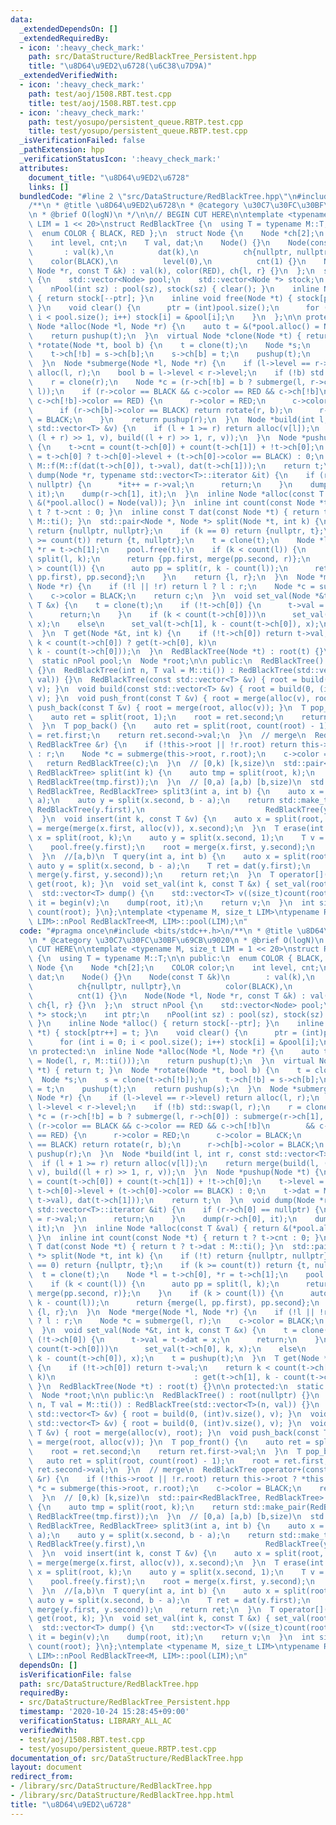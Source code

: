 ```yaml
---
data:
  _extendedDependsOn: []
  _extendedRequiredBy:
  - icon: ':heavy_check_mark:'
    path: src/DataStructure/RedBlackTree_Persistent.hpp
    title: "\u8D64\u9ED2\u6728(\u6C38\u7D9A)"
  _extendedVerifiedWith:
  - icon: ':heavy_check_mark:'
    path: test/aoj/1508.RBT.test.cpp
    title: test/aoj/1508.RBT.test.cpp
  - icon: ':heavy_check_mark:'
    path: test/yosupo/persistent_queue.RBTP.test.cpp
    title: test/yosupo/persistent_queue.RBTP.test.cpp
  _isVerificationFailed: false
  _pathExtension: hpp
  _verificationStatusIcon: ':heavy_check_mark:'
  attributes:
    document_title: "\u8D64\u9ED2\u6728"
    links: []
  bundledCode: "#line 2 \"src/DataStructure/RedBlackTree.hpp\"\n#include <bits/stdc++.h>\n\
    /**\n * @title \u8D64\u9ED2\u6728\n * @category \u30C7\u30FC\u30BF\u69CB\u9020\
    \n * @brief O(logN)\n */\n\n// BEGIN CUT HERE\n\ntemplate <typename M, size_t\
    \ LIM = 1 << 20>\nstruct RedBlackTree {\n  using T = typename M::T;\n\n public:\n\
    \  enum COLOR { BLACK, RED };\n  struct Node {\n    Node *ch[2];\n    COLOR color;\n\
    \    int level, cnt;\n    T val, dat;\n    Node() {}\n    Node(const T &k)\n \
    \       : val(k),\n          dat(k),\n          ch{nullptr, nullptr},\n      \
    \    color(BLACK),\n          level(0),\n          cnt(1) {}\n    Node(Node *l,\
    \ Node *r, const T &k) : val(k), color(RED), ch{l, r} {}\n  };\n  struct nPool\
    \ {\n    std::vector<Node> pool;\n    std::vector<Node *> stock;\n    int ptr;\n\
    \    nPool(int sz) : pool(sz), stock(sz) { clear(); }\n    inline Node *alloc()\
    \ { return stock[--ptr]; }\n    inline void free(Node *t) { stock[ptr++] = t;\
    \ }\n    void clear() {\n      ptr = (int)pool.size();\n      for (int i = 0;\
    \ i < pool.size(); i++) stock[i] = &pool[i];\n    }\n  };\n\n protected:\n  inline\
    \ Node *alloc(Node *l, Node *r) {\n    auto t = &(*pool.alloc() = Node(l, r, M::ti()));\n\
    \    return pushup(t);\n  }\n  virtual Node *clone(Node *t) { return t; }\n  Node\
    \ *rotate(Node *t, bool b) {\n    t = clone(t);\n    Node *s;\n    s = clone(t->ch[!b]);\n\
    \    t->ch[!b] = s->ch[b];\n    s->ch[b] = t;\n    pushup(t);\n    return pushup(s);\n\
    \  }\n  Node *submerge(Node *l, Node *r) {\n    if (l->level == r->level) return\
    \ alloc(l, r);\n    bool b = l->level < r->level;\n    if (!b) std::swap(l, r);\n\
    \    r = clone(r);\n    Node *c = (r->ch[!b] = b ? submerge(l, r->ch[0]) : submerge(r->ch[1],\
    \ l));\n    if (r->color == BLACK && c->color == RED && c->ch[!b]\n        &&\
    \ c->ch[!b]->color == RED) {\n      r->color = RED;\n      c->color = BLACK;\n\
    \      if (r->ch[b]->color == BLACK) return rotate(r, b);\n      r->ch[b]->color\
    \ = BLACK;\n    }\n    return pushup(r);\n  }\n  Node *build(int l, int r, const\
    \ std::vector<T> &v) {\n    if (l + 1 >= r) return alloc(v[l]);\n    return merge(build(l,\
    \ (l + r) >> 1, v), build((l + r) >> 1, r, v));\n  }\n  Node *pushup(Node *t)\
    \ {\n    t->cnt = count(t->ch[0]) + count(t->ch[1]) + !t->ch[0];\n    t->level\
    \ = t->ch[0] ? t->ch[0]->level + (t->ch[0]->color == BLACK) : 0;\n    t->dat =\
    \ M::f(M::f(dat(t->ch[0]), t->val), dat(t->ch[1]));\n    return t;\n  }\n  void\
    \ dump(Node *r, typename std::vector<T>::iterator &it) {\n    if (r->ch[0] ==\
    \ nullptr) {\n      *it++ = r->val;\n      return;\n    }\n    dump(r->ch[0],\
    \ it);\n    dump(r->ch[1], it);\n  }\n  inline Node *alloc(const T &val) { return\
    \ &(*pool.alloc() = Node(val)); }\n  inline int count(const Node *t) { return\
    \ t ? t->cnt : 0; }\n  inline const T dat(const Node *t) { return t ? t->dat :\
    \ M::ti(); }\n  std::pair<Node *, Node *> split(Node *t, int k) {\n    if (!t)\
    \ return {nullptr, nullptr};\n    if (k == 0) return {nullptr, t};\n    if (k\
    \ >= count(t)) return {t, nullptr};\n    t = clone(t);\n    Node *l = t->ch[0],\
    \ *r = t->ch[1];\n    pool.free(t);\n    if (k < count(l)) {\n      auto pp =\
    \ split(l, k);\n      return {pp.first, merge(pp.second, r)};\n    }\n    if (k\
    \ > count(l)) {\n      auto pp = split(r, k - count(l));\n      return {merge(l,\
    \ pp.first), pp.second};\n    }\n    return {l, r};\n  }\n  Node *merge(Node *l,\
    \ Node *r) {\n    if (!l || !r) return l ? l : r;\n    Node *c = submerge(l, r);\n\
    \    c->color = BLACK;\n    return c;\n  }\n  void set_val(Node *&t, int k, const\
    \ T &x) {\n    t = clone(t);\n    if (!t->ch[0]) {\n      t->val = t->dat = x;\n\
    \      return;\n    }\n    if (k < count(t->ch[0]))\n      set_val(t->ch[0], k,\
    \ x);\n    else\n      set_val(t->ch[1], k - count(t->ch[0]), x);\n    t = pushup(t);\n\
    \  }\n  T get(Node *&t, int k) {\n    if (!t->ch[0]) return t->val;\n    return\
    \ k < count(t->ch[0]) ? get(t->ch[0], k)\n                               : get(t->ch[1],\
    \ k - count(t->ch[0]));\n  }\n  RedBlackTree(Node *t) : root(t) {}\n\n protected:\n\
    \  static nPool pool;\n  Node *root;\n\n public:\n  RedBlackTree() : root(nullptr)\
    \ {}\n  RedBlackTree(int n, T val = M::ti()) : RedBlackTree(std::vector<T>(n,\
    \ val)) {}\n  RedBlackTree(const std::vector<T> &v) { root = build(0, (int)v.size(),\
    \ v); }\n  void build(const std::vector<T> &v) { root = build(0, (int)v.size(),\
    \ v); }\n  void push_front(const T &v) { root = merge(alloc(v), root); }\n  void\
    \ push_back(const T &v) { root = merge(root, alloc(v)); }\n  T pop_front() {\n\
    \    auto ret = split(root, 1);\n    root = ret.second;\n    return ret.first->val;\n\
    \  }\n  T pop_back() {\n    auto ret = split(root, count(root) - 1);\n    root\
    \ = ret.first;\n    return ret.second->val;\n  }\n  // merge\n  RedBlackTree operator+(const\
    \ RedBlackTree &r) {\n    if (!this->root || !r.root) return this->root ? *this\
    \ : r;\n    Node *c = submerge(this->root, r.root);\n    c->color = BLACK;\n \
    \   return RedBlackTree(c);\n  }\n  // [0,k) [k,size)\n  std::pair<RedBlackTree,\
    \ RedBlackTree> split(int k) {\n    auto tmp = split(root, k);\n    return std::make_pair(RedBlackTree(tmp.first),\
    \ RedBlackTree(tmp.first));\n  }\n  // [0,a) [a,b) [b,size)\n  std::tuple<RedBlackTree,\
    \ RedBlackTree, RedBlackTree> split3(int a, int b) {\n    auto x = split(root,\
    \ a);\n    auto y = split(x.second, b - a);\n    return std::make_tuple(RedBlackTree(x.first),\
    \ RedBlackTree(y.first),\n                           RedBlackTree(y.second));\n\
    \  }\n  void insert(int k, const T &v) {\n    auto x = split(root, k);\n    root\
    \ = merge(merge(x.first, alloc(v)), x.second);\n  }\n  T erase(int k) {\n    auto\
    \ x = split(root, k);\n    auto y = split(x.second, 1);\n    T v = y.first->val;\n\
    \    pool.free(y.first);\n    root = merge(x.first, y.second);\n    return v;\n\
    \  }\n  //[a,b)\n  T query(int a, int b) {\n    auto x = split(root, a);\n   \
    \ auto y = split(x.second, b - a);\n    T ret = dat(y.first);\n    root = merge(x.first,\
    \ merge(y.first, y.second));\n    return ret;\n  }\n  T operator[](int k) { return\
    \ get(root, k); }\n  void set_val(int k, const T &x) { set_val(root, k, x); }\n\
    \  std::vector<T> dump() {\n    std::vector<T> v((size_t)count(root));\n    auto\
    \ it = begin(v);\n    dump(root, it);\n    return v;\n  }\n  int size() { return\
    \ count(root); }\n};\ntemplate <typename M, size_t LIM>\ntypename RedBlackTree<M,\
    \ LIM>::nPool RedBlackTree<M, LIM>::pool(LIM);\n"
  code: "#pragma once\n#include <bits/stdc++.h>\n/**\n * @title \u8D64\u9ED2\u6728\
    \n * @category \u30C7\u30FC\u30BF\u69CB\u9020\n * @brief O(logN)\n */\n\n// BEGIN\
    \ CUT HERE\n\ntemplate <typename M, size_t LIM = 1 << 20>\nstruct RedBlackTree\
    \ {\n  using T = typename M::T;\n\n public:\n  enum COLOR { BLACK, RED };\n  struct\
    \ Node {\n    Node *ch[2];\n    COLOR color;\n    int level, cnt;\n    T val,\
    \ dat;\n    Node() {}\n    Node(const T &k)\n        : val(k),\n          dat(k),\n\
    \          ch{nullptr, nullptr},\n          color(BLACK),\n          level(0),\n\
    \          cnt(1) {}\n    Node(Node *l, Node *r, const T &k) : val(k), color(RED),\
    \ ch{l, r} {}\n  };\n  struct nPool {\n    std::vector<Node> pool;\n    std::vector<Node\
    \ *> stock;\n    int ptr;\n    nPool(int sz) : pool(sz), stock(sz) { clear();\
    \ }\n    inline Node *alloc() { return stock[--ptr]; }\n    inline void free(Node\
    \ *t) { stock[ptr++] = t; }\n    void clear() {\n      ptr = (int)pool.size();\n\
    \      for (int i = 0; i < pool.size(); i++) stock[i] = &pool[i];\n    }\n  };\n\
    \n protected:\n  inline Node *alloc(Node *l, Node *r) {\n    auto t = &(*pool.alloc()\
    \ = Node(l, r, M::ti()));\n    return pushup(t);\n  }\n  virtual Node *clone(Node\
    \ *t) { return t; }\n  Node *rotate(Node *t, bool b) {\n    t = clone(t);\n  \
    \  Node *s;\n    s = clone(t->ch[!b]);\n    t->ch[!b] = s->ch[b];\n    s->ch[b]\
    \ = t;\n    pushup(t);\n    return pushup(s);\n  }\n  Node *submerge(Node *l,\
    \ Node *r) {\n    if (l->level == r->level) return alloc(l, r);\n    bool b =\
    \ l->level < r->level;\n    if (!b) std::swap(l, r);\n    r = clone(r);\n    Node\
    \ *c = (r->ch[!b] = b ? submerge(l, r->ch[0]) : submerge(r->ch[1], l));\n    if\
    \ (r->color == BLACK && c->color == RED && c->ch[!b]\n        && c->ch[!b]->color\
    \ == RED) {\n      r->color = RED;\n      c->color = BLACK;\n      if (r->ch[b]->color\
    \ == BLACK) return rotate(r, b);\n      r->ch[b]->color = BLACK;\n    }\n    return\
    \ pushup(r);\n  }\n  Node *build(int l, int r, const std::vector<T> &v) {\n  \
    \  if (l + 1 >= r) return alloc(v[l]);\n    return merge(build(l, (l + r) >> 1,\
    \ v), build((l + r) >> 1, r, v));\n  }\n  Node *pushup(Node *t) {\n    t->cnt\
    \ = count(t->ch[0]) + count(t->ch[1]) + !t->ch[0];\n    t->level = t->ch[0] ?\
    \ t->ch[0]->level + (t->ch[0]->color == BLACK) : 0;\n    t->dat = M::f(M::f(dat(t->ch[0]),\
    \ t->val), dat(t->ch[1]));\n    return t;\n  }\n  void dump(Node *r, typename\
    \ std::vector<T>::iterator &it) {\n    if (r->ch[0] == nullptr) {\n      *it++\
    \ = r->val;\n      return;\n    }\n    dump(r->ch[0], it);\n    dump(r->ch[1],\
    \ it);\n  }\n  inline Node *alloc(const T &val) { return &(*pool.alloc() = Node(val));\
    \ }\n  inline int count(const Node *t) { return t ? t->cnt : 0; }\n  inline const\
    \ T dat(const Node *t) { return t ? t->dat : M::ti(); }\n  std::pair<Node *, Node\
    \ *> split(Node *t, int k) {\n    if (!t) return {nullptr, nullptr};\n    if (k\
    \ == 0) return {nullptr, t};\n    if (k >= count(t)) return {t, nullptr};\n  \
    \  t = clone(t);\n    Node *l = t->ch[0], *r = t->ch[1];\n    pool.free(t);\n\
    \    if (k < count(l)) {\n      auto pp = split(l, k);\n      return {pp.first,\
    \ merge(pp.second, r)};\n    }\n    if (k > count(l)) {\n      auto pp = split(r,\
    \ k - count(l));\n      return {merge(l, pp.first), pp.second};\n    }\n    return\
    \ {l, r};\n  }\n  Node *merge(Node *l, Node *r) {\n    if (!l || !r) return l\
    \ ? l : r;\n    Node *c = submerge(l, r);\n    c->color = BLACK;\n    return c;\n\
    \  }\n  void set_val(Node *&t, int k, const T &x) {\n    t = clone(t);\n    if\
    \ (!t->ch[0]) {\n      t->val = t->dat = x;\n      return;\n    }\n    if (k <\
    \ count(t->ch[0]))\n      set_val(t->ch[0], k, x);\n    else\n      set_val(t->ch[1],\
    \ k - count(t->ch[0]), x);\n    t = pushup(t);\n  }\n  T get(Node *&t, int k)\
    \ {\n    if (!t->ch[0]) return t->val;\n    return k < count(t->ch[0]) ? get(t->ch[0],\
    \ k)\n                               : get(t->ch[1], k - count(t->ch[0]));\n \
    \ }\n  RedBlackTree(Node *t) : root(t) {}\n\n protected:\n  static nPool pool;\n\
    \  Node *root;\n\n public:\n  RedBlackTree() : root(nullptr) {}\n  RedBlackTree(int\
    \ n, T val = M::ti()) : RedBlackTree(std::vector<T>(n, val)) {}\n  RedBlackTree(const\
    \ std::vector<T> &v) { root = build(0, (int)v.size(), v); }\n  void build(const\
    \ std::vector<T> &v) { root = build(0, (int)v.size(), v); }\n  void push_front(const\
    \ T &v) { root = merge(alloc(v), root); }\n  void push_back(const T &v) { root\
    \ = merge(root, alloc(v)); }\n  T pop_front() {\n    auto ret = split(root, 1);\n\
    \    root = ret.second;\n    return ret.first->val;\n  }\n  T pop_back() {\n \
    \   auto ret = split(root, count(root) - 1);\n    root = ret.first;\n    return\
    \ ret.second->val;\n  }\n  // merge\n  RedBlackTree operator+(const RedBlackTree\
    \ &r) {\n    if (!this->root || !r.root) return this->root ? *this : r;\n    Node\
    \ *c = submerge(this->root, r.root);\n    c->color = BLACK;\n    return RedBlackTree(c);\n\
    \  }\n  // [0,k) [k,size)\n  std::pair<RedBlackTree, RedBlackTree> split(int k)\
    \ {\n    auto tmp = split(root, k);\n    return std::make_pair(RedBlackTree(tmp.first),\
    \ RedBlackTree(tmp.first));\n  }\n  // [0,a) [a,b) [b,size)\n  std::tuple<RedBlackTree,\
    \ RedBlackTree, RedBlackTree> split3(int a, int b) {\n    auto x = split(root,\
    \ a);\n    auto y = split(x.second, b - a);\n    return std::make_tuple(RedBlackTree(x.first),\
    \ RedBlackTree(y.first),\n                           RedBlackTree(y.second));\n\
    \  }\n  void insert(int k, const T &v) {\n    auto x = split(root, k);\n    root\
    \ = merge(merge(x.first, alloc(v)), x.second);\n  }\n  T erase(int k) {\n    auto\
    \ x = split(root, k);\n    auto y = split(x.second, 1);\n    T v = y.first->val;\n\
    \    pool.free(y.first);\n    root = merge(x.first, y.second);\n    return v;\n\
    \  }\n  //[a,b)\n  T query(int a, int b) {\n    auto x = split(root, a);\n   \
    \ auto y = split(x.second, b - a);\n    T ret = dat(y.first);\n    root = merge(x.first,\
    \ merge(y.first, y.second));\n    return ret;\n  }\n  T operator[](int k) { return\
    \ get(root, k); }\n  void set_val(int k, const T &x) { set_val(root, k, x); }\n\
    \  std::vector<T> dump() {\n    std::vector<T> v((size_t)count(root));\n    auto\
    \ it = begin(v);\n    dump(root, it);\n    return v;\n  }\n  int size() { return\
    \ count(root); }\n};\ntemplate <typename M, size_t LIM>\ntypename RedBlackTree<M,\
    \ LIM>::nPool RedBlackTree<M, LIM>::pool(LIM);\n"
  dependsOn: []
  isVerificationFile: false
  path: src/DataStructure/RedBlackTree.hpp
  requiredBy:
  - src/DataStructure/RedBlackTree_Persistent.hpp
  timestamp: '2020-10-24 15:28:45+09:00'
  verificationStatus: LIBRARY_ALL_AC
  verifiedWith:
  - test/aoj/1508.RBT.test.cpp
  - test/yosupo/persistent_queue.RBTP.test.cpp
documentation_of: src/DataStructure/RedBlackTree.hpp
layout: document
redirect_from:
- /library/src/DataStructure/RedBlackTree.hpp
- /library/src/DataStructure/RedBlackTree.hpp.html
title: "\u8D64\u9ED2\u6728"
---
```

